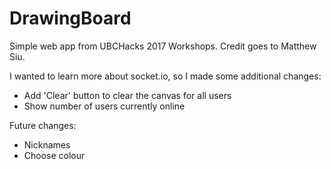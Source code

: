 # DrawingBoard 

Simple web app from UBCHacks 2017 Workshops.
Credit goes to Matthew Siu.

I wanted to learn more about socket.io, so I made some additional changes:
* Add 'Clear' button to clear the canvas for all users
* Show number of users currently online

Future changes:
* Nicknames
* Choose colour
